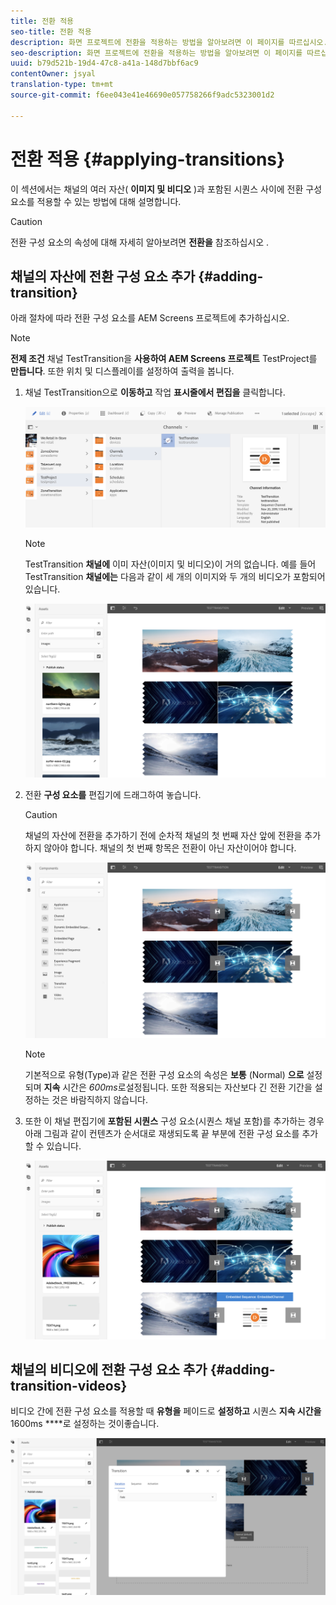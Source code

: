 ```yaml
---
title: 전환 적용
seo-title: 전환 적용
description: 화면 프로젝트에 전환을 적용하는 방법을 알아보려면 이 페이지를 따르십시오.
seo-description: 화면 프로젝트에 전환을 적용하는 방법을 알아보려면 이 페이지를 따르십시오.
uuid: b79d521b-19d4-47c8-a41a-148d7bbf6ac9
contentOwner: jsyal
translation-type: tm+mt
source-git-commit: f6ee043e41e46690e057758266f9adc5323001d2

---
```



# 전환 적용 {#applying-transitions}

이 섹션에서는 채널의 여러 자산( **이미지 및 비디오** )과 포함된 시퀀스 사이에 전환 구성 요소를 적용할 수 있는 방법에 대해 설명합니다.


>[!CAUTION]
>
>전환 구성 요소의 속성에 대해 자세히 알아보려면 **전환을** 참조하십시오 [](adding-components-to-a-channel.md#transition).

## 채널의 자산에 전환 구성 요소 추가 {#adding-transition}

아래 절차에 따라 전환 구성 요소를 AEM Screens 프로젝트에 추가하십시오.

>[!NOTE]
>
>**전제 조건**
> 채널 TestTransition을 **사용하여 AEM Screens 프로젝트** TestProject를 **만듭니다**. 또한 위치 및 디스플레이를 설정하여 출력을 봅니다.

1. 채널 TestTransition으로 **이동하고** 작업 **표시줄에서 편집을** 클릭합니다.

   ![image1](assets/transitions1.png)

   >[!NOTE]
   >
   >TestTransition **채널에** 이미 자산(이미지 및 비디오)이 거의 없습니다. 예를 들어 TestTransition **채널에는** 다음과 같이 세 개의 이미지와 두 개의 비디오가 포함되어 있습니다.

   ![image2](assets/transitions2.png)


1. 전환 **구성 요소를** 편집기에 드래그하여 놓습니다.
   >[!CAUTION]
   >
   >채널의 자산에 전환을 추가하기 전에 순차적 채널의 첫 번째 자산 앞에 전환을 추가하지 않아야 합니다. 채널의 첫 번째 항목은 전환이 아닌 자산이어야 합니다.

   ![image3](assets/transitions3.png)

   > [!NOTE]
   >
   >기본적으로 유형(Type)과 같은 전환 구성 요소의 속성은 **보통** (Normal) **으로** 설정되며 **지속** 시간은 *600ms*&#x200B;로설정됩니다.  또한 적용되는 자산보다 긴 전환 기간을 설정하는 것은 바람직하지 않습니다.

1. 또한 이 채널 편집기에 **포함된 시퀀스** 구성 요소(시퀀스 채널 포함)를 추가하는 경우 아래 그림과 같이 컨텐츠가 순서대로 재생되도록 끝 부분에 전환 구성 요소를 추가할 수 있습니다.

   ![image3](assets/transitions5.png)

## 채널의 비디오에 전환 구성 요소 추가 {#adding-transition-videos}

비디오 간에 전환 구성 요소를 적용할 때 **유형을** 페이드로 **설정하고** 시퀀스 **지속 시간을** 1600ms ****&#x200B;로 설정하는 것이좋습니다.

![image3](assets/transitions4.png)
